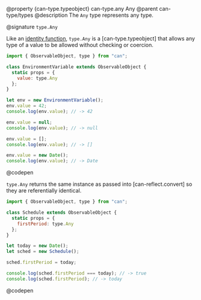 @property {can-type.typeobject} can-type.any Any
@parent can-type/types
@description The `Any` type represents any type.

@signature `type.Any`

  Like an [identity function](https://en.wikipedia.org/wiki/Identity_function), `type.Any` is a [can-type.typeobject] that allows any type of a value to be allowed without checking or coercion.

  ```js
  import { ObservableObject, type } from "can";

  class EnvironmentVariable extends ObservableObject {
    static props = {
      value: type.Any
    };
  }

  let env = new EnvironmentVariable();
  env.value = 42;
  console.log(env.value); // -> 42

  env.value = null;
  console.log(env.value); // -> null

  env.value = [];
  console.log(env.value); // -> []

  env.value = new Date();
  console.log(env.value); // -> Date
  ```
  @codepen

  `type.Any` returns the same instance as passed into [can-reflect.convert] so they are referentially identical.

  ```js
  import { ObservableObject, type } from "can";

  class Schedule extends ObservableObject {
    static props = {
      firstPeriod: type.Any
    };
  }

  let today = new Date();
  let sched = new Schedule();
  
  sched.firstPeriod = today;

  console.log(sched.firstPeriod === today); // -> true
  console.log(sched.firstPeriod); // -> today
  ```
  @codepen
